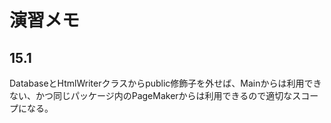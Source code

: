 # 演習メモ

## 15.1

DatabaseとHtmlWriterクラスからpublic修飾子を外せば、Mainからは利用できない、かつ同じパッケージ内のPageMakerからは利用できるので適切なスコープになる。
